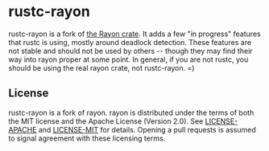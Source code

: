 # rustc-rayon

rustc-rayon is a fork of [the Rayon crate](https://github.com/rayon-rs/rayon/). It adds a few "in progress" features that rustc is using, mostly around deadlock detection. These features are not stable and should not be used by others -- though they may find their way into rayon proper at some point. In general, if you are not rustc, you should be using the real rayon crate, not rustc-rayon. =)

## License

rustc-rayon is a fork of rayon. rayon is distributed under the terms of both the MIT license and the
Apache License (Version 2.0). See [LICENSE-APACHE](LICENSE-APACHE) and
[LICENSE-MIT](LICENSE-MIT) for details. Opening a pull requests is
assumed to signal agreement with these licensing terms.
